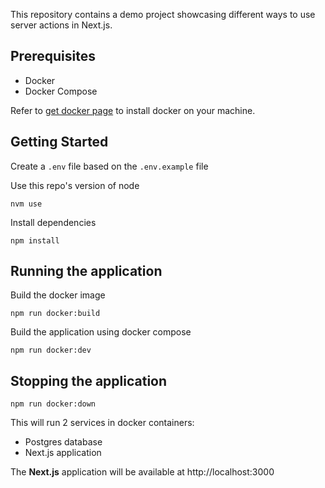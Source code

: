 This repository contains a demo project showcasing different ways to use server actions in Next.js.

## Prerequisites

- Docker
- Docker Compose

Refer to [get docker page](https://docs.docker.com/get-docker/) to install docker on your machine.

## Getting Started

Create a `.env` file based on the `.env.example` file

Use this repo's version of node

```
nvm use
```

Install dependencies

```
npm install
```

## Running the application

Build the docker image

```
npm run docker:build
```

Build the application using docker compose

```
npm run docker:dev
```

## Stopping the application

```
npm run docker:down
```

This will run 2 services in docker containers:

- Postgres database
- Next.js application

The **Next.js** application will be available at http://localhost:3000
